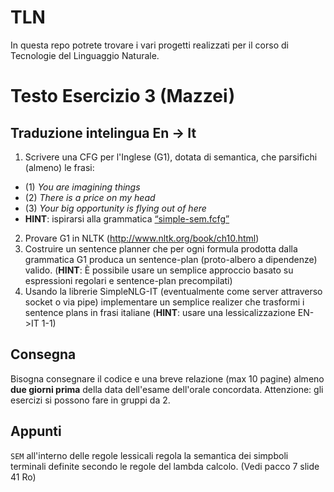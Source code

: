# TLN
In questa repo potrete trovare i vari progetti realizzati per il corso di Tecnologie del Linguaggio Naturale.

# Testo Esercizio 3 (Mazzei)
## Traduzione intelingua En -> It
1. Scrivere una CFG per l'Inglese (G1), dotata di semantica, che parsifichi (almeno) le frasi:
- (1) *You are imagining things*
- (2) *There is a price on my head*
- (3) *Your big opportunity is flying out of here*
- **HINT**: ispirarsi alla grammatica [“simple-sem.fcfg”](https://github.com/nltk/nltk_teach/blob/master/examples/grammars/book_grammars/simple-sem.fcfg)
2. Provare G1 in NLTK (http://www.nltk.org/book/ch10.html)
3. Costruire un sentence planner che per ogni formula prodotta dalla grammatica G1 produca un sentence-plan (proto-albero a dipendenze) valido. (**HINT**: È possibile usare un semplice approccio basato su espressioni regolari e sentence-plan precompilati)
4. Usando la librerie SimpleNLG-IT (eventualmente come server attraverso socket o via pipe) implementare un semplice realizer che trasformi i sentence plans in frasi italiane (**HINT**: usare una lessicalizzazione EN->IT 1-1)

## Consegna
Bisogna consegnare il codice e una breve relazione (max 10 pagine) almeno **due giorni prima** della data dell'esame dell'orale concordata.
Attenzione: gli esercizi si possono fare in gruppi da 2.

## Appunti
`SEM` all'interno delle regole lessicali regola la semantica dei simpboli terminali definite secondo le regole del lambda calcolo. (Vedi pacco 7 slide 41 Ro)
